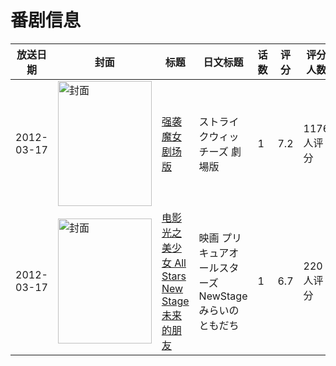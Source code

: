 # 番剧信息

|放送日期|封面|标题|日文标题|话数|评分|评分人数|
|---|---|---|---|---|---|---|
|2012-03-17|<img src="//lain.bgm.tv/pic/cover/c/3a/b5/18016_9iNIY.jpg" alt="封面" style="width:150px;height:200px;object-fit:cover;">|[强袭魔女 剧场版](https://bangumi.tv/subject/18016)|ストライクウィッチーズ 劇場版|1|7.2|1176人评分|
|2012-03-17|<img src="//lain.bgm.tv/pic/cover/c/d4/7b/37855_yKRNZ.jpg" alt="封面" style="width:150px;height:200px;object-fit:cover;">|[电影 光之美少女 All Stars New Stage 未来的朋友](https://bangumi.tv/subject/37855)|映画 プリキュアオールスターズNewStage みらいのともだち|1|6.7|220人评分|
